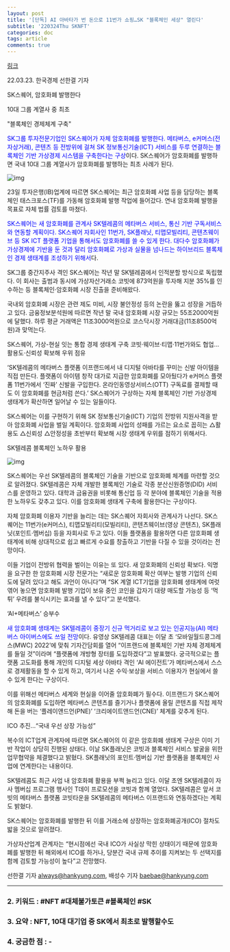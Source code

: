 ```yaml
---
layout: post
title: '[단독] AI 아바타가 번 돈으로 11번가 쇼핑…SK "블록체인 세상" 열린다'
subtitle: '220324Thu SKNFT'
categories: doc
tags: article
comments: true
---
```


[링크](https://news.naver.com/main/read.naver?mode=LPOD&mid=sec&oid=015&aid=0004677214)

22.03.23. 한국경제 선한결 기자 

SK스퀘어, 암호화폐 발행한다

10대 그룹 계열사 중 최초

"블록체인 경제체계 구축"

<span style="color:blue">SK그룹 투자전문기업인 SK스퀘어가 자체 암호화폐를 발행한다. 메타버스, e커머스(전자상거래), 콘텐츠 등 전방위에 걸쳐 SK 정보통신기술(ICT) 서비스를 두루 연결하는 블록체인 기반 가상경제 시스템을 구축한다는 구상</span>이다. SK스퀘어가 암호화폐를 발행하면 국내 10대 그룹 계열사가 암호화폐를 발행하는 최초 사례가 된다.

![img](https://imgnews.pstatic.net/image/015/2022/03/23/0004677214_001_20220324014101061.jpg?type=w647)

23일 투자은행(IB)업계에 따르면 SK스퀘어는 최근 암호화폐 사업 등을 담당하는 블록체인 태스크포스(TF)를 가동해 암호화폐 발행 작업에 들어갔다. 연내 암호화폐 발행을 목표로 자체 법률 검토를 마쳤다.

<span style="color:blue">SK스퀘어는 새 암호화폐를 관계사 SK텔레콤의 메타버스 서비스, 통신 기반 구독서비스와 연동할 계획이다. SK스퀘어 자회사인 11번가, SK플래닛, 티맵모빌리티, 콘텐츠웨이브 등 SK ICT 플랫폼 기업을 통해서도 암호화폐를 쓸 수 있게 한다. 대다수 암호화폐가 가상경제에 기반을 둔 것과 달리 암호화폐로 가상과 실물을 넘나드는 하이브리드 블록체인 경제 생태계를 조성하기 위해서</span>다.

SK그룹 중간지주사 격인 SK스퀘어는 작년 말 SK텔레콤에서 인적분할 방식으로 독립했다. 이 회사는 출범과 동시에 가상자산거래소 코빗에 873억원을 투자해 지분 35%를 인수하는 등 블록체인·암호화폐 시장 진출을 준비해왔다.

국내외 암호화폐 시장은 관련 제도 미비, 시장 불안정성 등의 논란을 뚫고 성장을 거듭하고 있다. 금융정보분석원에 따르면 작년 말 국내 암호화폐 시장 규모는 55조2000억원에 달했다. 하루 평균 거래액은 11조3000억원으로 코스닥시장 거래대금(11조8500억원)과 맞먹는다.

SK스퀘어, 가상-현실 잇는 통합 경제 생태계 구축
코빗·웨이브·티맵·11번가와도 협업…활용도·신뢰성 확보해 우위 점유

‘SK텔레콤의 메타버스 플랫폼 이프랜드에서 내 디지털 아바타를 꾸미는 신발 아이템을 직접 만든다. 플랫폼이 아이템 창작 대가로 지급한 암호화폐를 모아뒀다가 e커머스 플랫폼 11번가에서 ‘진짜’ 신발을 구입한다. 온라인동영상서비스(OTT) 구독료를 결제할 때도 이 암호화폐를 현금처럼 쓴다.’ SK스퀘어가 구상하는 자체 블록체인 기반 가상경제 생태계가 확산하면 일어날 수 있는 일들이다.

SK스퀘어는 이를 구현하기 위해 SK 정보통신기술(ICT) 기업의 전방위 지원사격을 받아 암호화폐 사업을 벌일 계획이다. 암호화폐 사업의 성패를 가르는 요소로 꼽히는 △활용도 △신뢰성 △안정성을 초반부터 확보해 시장 생태계 우위를 점하기 위해서다.

SK텔레콤 블록체인 노하우 활용

![img](https://imgnews.pstatic.net/image/015/2022/03/23/0004677214_002_20220324014101111.jpg?type=w647)

SK스퀘어는 우선 SK텔레콤의 블록체인 기술을 기반으로 암호화폐 체계를 마련할 것으로 알려졌다. SK텔레콤은 자체 개발한 블록체인 기술로 각종 분산신원증명(DID) 서비스를 운영하고 있다. 대학과 금융권을 비롯해 통신업 등 각 분야에 블록체인 기술을 적용한 노하우도 갖추고 있다. 이를 암호화폐 생태계 구축에 활용한다는 구상이다.

자체 암호화폐 이용자 기반을 늘리는 데는 SK스퀘어 자회사와 관계사가 나선다. SK스퀘어는 11번가(e커머스), 티맵모빌리티(모빌리티), 콘텐츠웨이브(영상 콘텐츠), SK플래닛(포인트·멤버십) 등을 자회사로 두고 있다. 이들 플랫폼을 활용하면 다른 암호화폐 생태계에 비해 상대적으로 쉽고 빠르게 수요를 창출하고 기반을 다질 수 있을 것이라는 전망이다.

이들 기업이 전방위 협력을 벌이는 이유는 또 있다. 새 암호화폐의 신뢰성 확보다. 익명을 요구한 한 암호화폐 시장 전문가는 “새로운 암호화폐 확산 여부는 발행 기업의 신뢰도에 달려 있다고 해도 과언이 아니다”며 “SK 계열 ICT기업을 암호화폐 생태계에 여럿 엮어 놓으면 암호화폐 발행 기업이 보유 중인 코인을 갑자기 대량 매도할 가능성 등 ‘먹튀’ 우려를 불식시키는 효과를 낼 수 있다”고 분석했다.

‘AI+메타버스’ 승부수

<span style="color:blue">새 암호화폐 생태계는 SK텔레콤이 중장기 신규 먹거리로 보고 있는 인공지능(AI) 메타버스 아이버스에도 쓰일 전망</span>이다. 유영상 SK텔레콤 대표는 이달 초 ‘모바일월드콩그레스(MWC) 2022’에 맞춰 기자간담회를 열어 “이프랜드에 블록체인 기반 자체 경제체계를 들일 것”이라며 “플랫폼에 개방형 장터를 도입하겠다”고 발표했다. 궁극적으로는 플랫폼 고도화를 통해 개인의 디지털 세상 아바타 격인 ‘AI 에이전트’가 메타버스에서 스스로 경제활동을 할 수 있게 하고, 여기서 나온 수익·보상을 서비스 이용자가 현실에서 쓸 수 있게 한다는 구상이다.

이를 위해선 메타버스 세계와 현실을 이어줄 암호화폐가 필수다. 이프랜드가 SK스퀘어의 암호화폐를 도입하면 메타버스 콘텐츠를 즐기거나 플랫폼에 올릴 콘텐츠를 직접 제작해 돈을 버는 ‘플레이앤드언(PNE)’ ‘크리에이트앤드언(CNE)’ 체계를 갖추게 된다.

ICO 추진…“국내 우선 상장 가능성”

복수의 ICT업계 관계자에 따르면 SK스퀘어의 이 같은 암호화폐 생태계 구상은 이미 기반 작업이 상당히 진행된 상태다. 이날 SK플래닛은 코빗과 블록체인 서비스 발굴을 위한 업무협약을 체결했다고 밝혔다. SK플래닛의 포인트·멤버십 기반 플랫폼을 블록체인 사업에 연계한다는 내용이다.

SK텔레콤도 최근 사업 내 암호화폐 활용을 부쩍 늘리고 있다. 이달 초엔 SK텔레콤이 자사 멤버십 프로그램 행사인 T데이 프로모션을 코빗과 함께 열었다. SK텔레콤은 앞서 코빗의 메타버스 플랫폼 코빗타운을 SK텔레콤의 메타버스 이프랜드와 연동하겠다는 계획도 밝혔다.

SK스퀘어는 암호화폐를 발행한 뒤 이를 거래소에 상장하는 암호화폐공개(ICO) 절차도 밟을 것으로 알려졌다.

가상자산업계 관계자는 “현시점에선 국내 ICO가 사실상 막힌 상태이기 때문에 암호화폐를 발행한 뒤 해외에서 ICO를 하거나, 당분간 국내 규제 추이를 지켜보는 두 선택지를 함께 검토할 가능성이 높다”고 전망했다.

선한결 기자 always@hankyung.com, 배성수 기자 baebae@hankyung.com

* * *

### 2. 키워드 : \#NFT \#대체불가토큰 \#블록체인 \#SK
### 3. 요약 : NFT, 10대 대기업 중 SK에서 최초로 발행할수도
### 4. 궁금한 점 : -